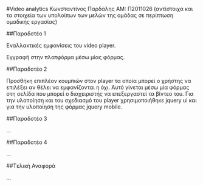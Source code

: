 #Video analytics
Κωνσταντίνος Παρδάλης
ΑΜ: Π2011026
(αντίστοιχα και τα στοιχεία των υπολοίπων των μελών της ομάδας σε περίπτωση ομαδικής εργασίας)

##Παραδοτέο 1

Εναλλακτικές εμφανίσεις του video player.

Εγγραφή στην πλατφόρμα μέσω μίας φόρμας.


##Παραδοτέο 2

Προσθήκη επιπλέον κουμπιών στον player τα οποία μπορεί ο χρήστης να επιλέξει αν θέλει να εμφανίζονται η όχι. Αυτό γίνεται μέσω μία φόρμας στη σελίδα που μπορεί ο διαχειριστής να επεξεργαστεί τα βίντεο του.
Για την υλοποίηση και του σχεδιασμό του player χρησιμοποιήθηκε jquery ui και για την υλοποίηση της φόρμας jquery mobile.

##Παραδοτέο 3

...

##Παραδοτέο 4

...

##Tελική Αναφορά

...
